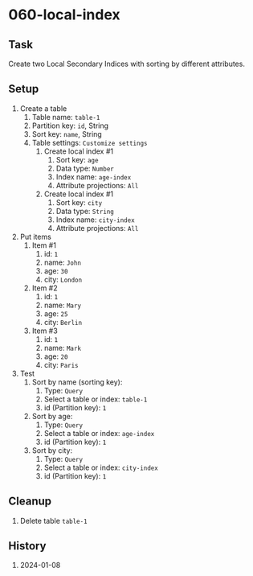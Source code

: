 # 060-local-index

## Task
Create two Local Secondary Indices with sorting by different attributes.

## Setup
1. Create a table
    1. Table name: `table-1`
    2. Partition key: `id`, String
    3. Sort key: `name`, String
    4. Table settings: `Customize settings`
		1. Create local index #1
			1. Sort key: `age`
			2. Data type: `Number`
			3. Index name: `age-index`
			4. Attribute projections: `All`
		2. Create local index #1
			1. Sort key: `city`
			2. Data type: `String`
			3. Index name: `city-index`
			4. Attribute projections: `All`
2. Put items
	1. Item #1
		1. id: `1`
		2. name: `John`
		3. age: `30`
		4. city: `London`
	2. Item #2
		1. id: `1`
		2. name: `Mary`
		3. age: `25`
		4. city: `Berlin`
	3. Item #3
		1. id: `1`
		2. name: `Mark`
		3. age: `20`
		4. city: `Paris`
3. Test
	1. Sort by name (sorting key): 
		1. Type: `Query`
		2. Select a table or index: `table-1`
		3. id (Partition key): `1`
	2. Sort by age: 
		1. Type: `Query`
		2. Select a table or index: `age-index`
		3. id (Partition key): `1`
	3. Sort by city: 
		1. Type: `Query`
		2. Select a table or index: `city-index`
		3. id (Partition key): `1`

## Cleanup
1. Delete table `table-1`

## History
1. 2024-01-08
